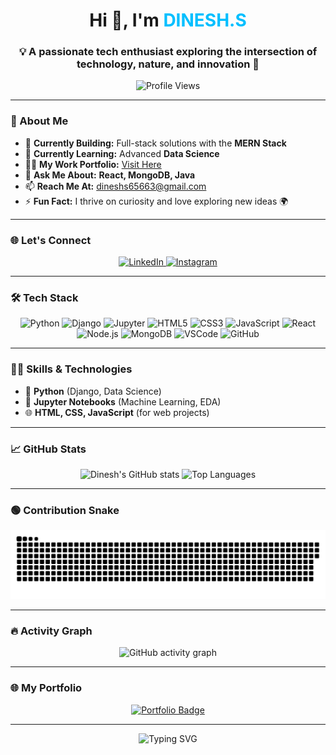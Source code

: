 <h1 align="center">Hi 👋, I'm <span style="color:#00BFFF">DINESH.S</span></h1>
<h3 align="center">💡 A passionate tech enthusiast exploring the intersection of technology, nature, and innovation 🌟</h3>

<p align="center">
  <img src="https://komarev.com/ghpvc/?username=dineshs65663&label=Profile%20Views&color=0e75b6&style=flat-square" alt="Profile Views" />
</p>

---

### 🚀 About Me

- 🔭 **Currently Building:** Full-stack solutions with the **MERN Stack**  
- 🌱 **Currently Learning:** Advanced **Data Science**  
- 👨‍💻 **My Work Portfolio:** [Visit Here](https://mellifluous-taiyaki-62bbf0.netlify.app/)  
- 💬 **Ask Me About:** **React, MongoDB, Java**  
- 📫 **Reach Me At:** [dineshs65663@gmail.com](mailto:dineshs65663@gmail.com)  
- ⚡ **Fun Fact:** I thrive on curiosity and love exploring new ideas 🌍  

---

### 🌐 Let's Connect

<p align="center">
  <a href="https://www.linkedin.com/in/dinesh-s-434359202" target="_blank">
    <img src="https://img.shields.io/badge/LinkedIn-0A66C2?style=for-the-badge&logo=linkedin&logoColor=white" alt="LinkedIn" />
  </a>
  <a href="https://www.instagram.com/i_am_dinesh__kumar/" target="_blank">
    <img src="https://img.shields.io/badge/Instagram-E4405F?style=for-the-badge&logo=instagram&logoColor=white" alt="Instagram" />
  </a>
</p>

---

### 🛠️ Tech Stack

<p align="center">
  <!-- Languages & Frameworks -->
  <img src="https://img.shields.io/badge/Python-3776AB?style=flat&logo=python&logoColor=white" alt="Python" />
  <img src="https://img.shields.io/badge/Django-092E20?style=flat&logo=django&logoColor=white" alt="Django" />
  <img src="https://img.shields.io/badge/Jupyter-F37626?style=flat&logo=jupyter&logoColor=white" alt="Jupyter" />
  <img src="https://img.shields.io/badge/HTML5-E34F26?style=flat&logo=html5&logoColor=white" alt="HTML5" />
  <img src="https://img.shields.io/badge/CSS3-1572B6?style=flat&logo=css3&logoColor=white" alt="CSS3" />
  <img src="https://img.shields.io/badge/JavaScript-F7DF1E?style=flat&logo=javascript&logoColor=black" alt="JavaScript" />
  <img src="https://img.shields.io/badge/React-20232A?style=flat&logo=react&logoColor=61DAFB" alt="React" />
  <img src="https://img.shields.io/badge/Node.js-339933?style=flat&logo=nodedotjs&logoColor=white" alt="Node.js" />
  <img src="https://img.shields.io/badge/MongoDB-47A248?style=flat&logo=mongodb&logoColor=white" alt="MongoDB" />

  <!-- Tools -->
  <img src="https://img.shields.io/badge/VSCode-007ACC?style=flat&logo=visualstudiocode&logoColor=white" alt="VSCode" />
  <img src="https://img.shields.io/badge/GitHub-181717?style=flat&logo=github&logoColor=white" alt="GitHub" />
</p>


---
### 👨‍💻 Skills & Technologies

- 🐍 **Python** (Django, Data Science)
- 🧮 **Jupyter Notebooks** (Machine Learning, EDA)
- 🌐 **HTML, CSS, JavaScript** (for web projects)

---

### 📈 GitHub Stats

<p align="center">
  <img src="https://github-readme-stats.vercel.app/api?username=Dineshs65663&show_icons=true&theme=radical&hide=issues&count_private=true" width="48%" alt="Dinesh's GitHub stats" />
  <img src="https://github-readme-stats.vercel.app/api/top-langs/?username=Dineshs65663&layout=compact&theme=radical&langs_count=6" width="48%" alt="Top Languages" />
</p>

---

### 🟢 Contribution Snake

<p align="center">
  <img src="https://raw.githubusercontent.com/Dineshs65663/Dineshs65663/output/github-snake-dark.svg" alt="Snake animation" />
</p>

---

### 🔥 Activity Graph

<p align="center">
  <img src="https://github-readme-activity-graph.vercel.app/graph?username=Dineshs65663&theme=react-dark&hide_border=true&area=true" alt="GitHub activity graph" />
</p>

---

### 🌐 My Portfolio

<p align="center">
  <a href="https://mellifluous-taiyaki-62bbf0.netlify.app/" target="_blank">
    <img src="https://img.shields.io/badge/Visit%20My%20Website-%23007ACC?style=for-the-badge&logo=google-chrome&logoColor=white" alt="Portfolio Badge" />
  </a>
</p>

---

<p align="center">
  <img src="https://readme-typing-svg.demolab.com?font=Fira+Code&size=24&pause=1000&color=F7F7F7&center=true&vCenter=true&width=600&lines=Thanks+for+visiting+my+profile!;Happy+Coding+%F0%9F%92%BB" alt="Typing SVG" />
</p>
